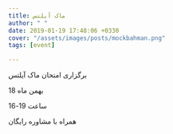 ```yaml
---
title: ماک آیلتس
author: " "
date: 2019-01-19 17:48:06 +0330
cover: "/assets/images/posts/mockbahman.png"
tags: [event]

---
```

برگزاری امتحان ماک آیلتس

18 بهمن ماه

ساعت 19-16

همراه با مشاوره رایگان